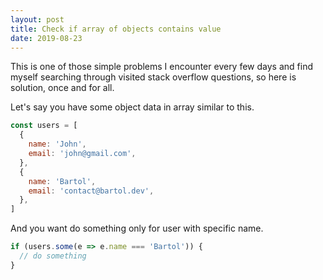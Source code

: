 ```yaml
---
layout: post
title: Check if array of objects contains value
date: 2019-08-23
---
```


This is one of those simple problems I encounter every few days and find myself searching through visited stack overflow questions, so here is solution, once and for all.

Let's say you have some object data in array similar to this.

```js
const users = [
  {
    name: 'John',
    email: 'john@gmail.com',
  },
  {
    name: 'Bartol',
    email: 'contact@bartol.dev',
  },
]
```

And you want do something only for user with specific name.

```js
if (users.some(e => e.name === 'Bartol')) {
  // do something
}
```

<!-- resources:
  - name: Stack Overflow Answer
    url: https://stackoverflow.com/a/8217584/11197595 -->
